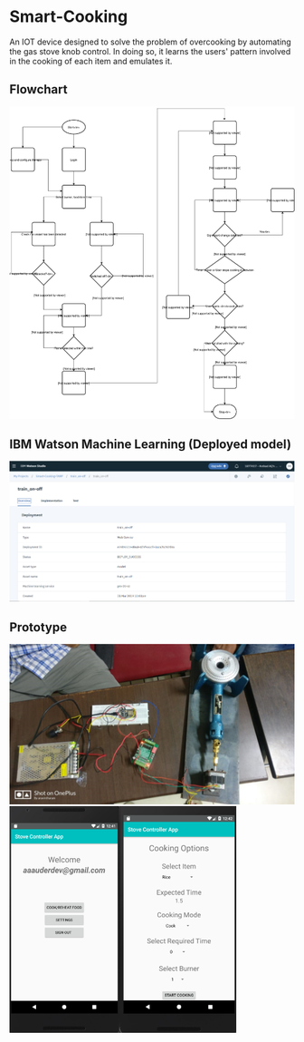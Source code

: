 # Smart-Cooking
An IOT device designed to solve the problem of overcooking by automating the gas stove knob control. In doing so, it learns the users' pattern involved in the cooking of each item and emulates it.

## Flowchart
![flowchart](https://github.com/ArshadAQ/Smart-Cooking/blob/master/images/Copy-of-tarp.svg)

## IBM Watson Machine Learning (Deployed model)
<img alt = "Deployed ML Model screenshot" src = "https://github.com/ArshadAQ/Smart-Cooking/blob/master/images/deployed-ML-Model.PNG" width = 800> 

## Prototype
<img src = "https://github.com/ArshadAQ/Smart-Cooking/blob/master/images/prototype.jpg" width = 600> 
<img src = "https://github.com/ArshadAQ/Smart-Cooking/blob/master/images/home.png" height = 400 align = "left"><img src = "https://github.com/ArshadAQ/Smart-Cooking/blob/master/images/cook.png" height = 400>
